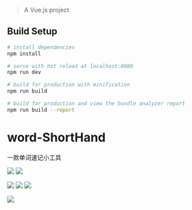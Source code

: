 
> A Vue.js project

## Build Setup

``` bash
# install dependencies
npm install

# serve with hot reload at localhost:8080
npm run dev

# build for production with minification
npm run build

# build for production and view the bundle analyzer report
npm run build --report
```


# word-ShortHand
一款单词速记小工具

![](https://github.com/KamyoChae/word-ShortHand/blob/master/1%20(5).png)
![](https://github.com/KamyoChae/word-ShortHand/blob/master/1%20(1).png)

![](https://github.com/KamyoChae/word-ShortHand/blob/master/1%20(4).png)
![](https://github.com/KamyoChae/word-ShortHand/blob/master/1%20(2).png)
![](https://github.com/KamyoChae/word-ShortHand/blob/master/1%20(3).png)

![](https://github.com/KamyoChae/word-ShortHand/blob/master/1%20(1).jpg)
